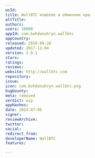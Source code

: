 ```yaml
---
wsId: 
title: WallBTC кошелек и обменник кри
altTitle: 
authors: 
users: 10000
appId: com.bohdanuhryn.wallbtc
appCountry: 
released: 2016-09-28
updated: 2017-11-04
version: 2.0.1
stars: 
ratings: 
reviews: 
website: http://wallbtc.com
repository: 
issue: 
icon: com.bohdanuhryn.wallbtc.png
bugbounty: 
meta: removed
verdict: wip
appHashes: 
date: 2024-07-05
signer: 
reviewArchive: 
twitter: 
social: 
redirect_from: 
developerName: WallBTC
features: 

---
```


